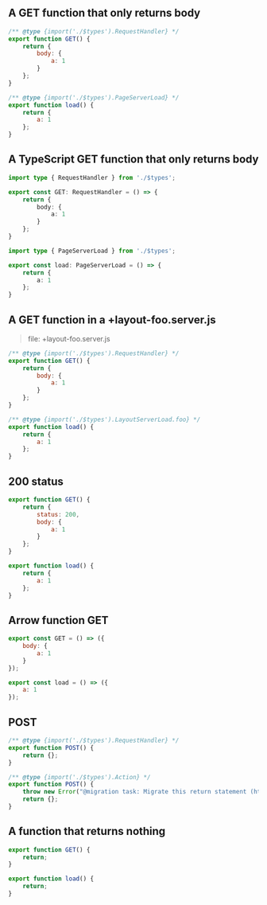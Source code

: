 ## A GET function that only returns body

```js before
/** @type {import('./$types').RequestHandler} */
export function GET() {
	return {
		body: {
			a: 1
		}
	};
}
```

```js after
/** @type {import('./$types').PageServerLoad} */
export function load() {
	return {
		a: 1
	};
}
```

## A TypeScript GET function that only returns body

```ts before
import type { RequestHandler } from './$types';

export const GET: RequestHandler = () => {
	return {
		body: {
			a: 1
		}
	};
}
```

```ts after
import type { PageServerLoad } from './$types';

export const load: PageServerLoad = () => {
	return {
		a: 1
	};
}
```

## A GET function in a +layout-foo.server.js

> file: +layout-foo.server.js

```js before
/** @type {import('./$types').RequestHandler} */
export function GET() {
	return {
		body: {
			a: 1
		}
	};
}
```

```js after
/** @type {import('./$types').LayoutServerLoad.foo} */
export function load() {
	return {
		a: 1
	};
}
```

## 200 status

```js before
export function GET() {
	return {
		status: 200,
		body: {
			a: 1
		}
	};
}
```

```js after
export function load() {
	return {
		a: 1
	};
}
```

## Arrow function GET

```js before
export const GET = () => ({
	body: {
		a: 1
	}
});
```

```js after
export const load = () => ({
	a: 1
});
```

## POST

```js before
/** @type {import('./$types').RequestHandler} */
export function POST() {
	return {};
}
```

```js after
/** @type {import('./$types').Action} */
export function POST() {
	throw new Error("@migration task: Migrate this return statement (https://github.com/sveltejs/kit/discussions/5774#discussioncomment-3292699)");
	return {};
}
```

## A function that returns nothing

```js before
export function GET() {
	return;
}
```

```js after
export function load() {
	return;
}
```
